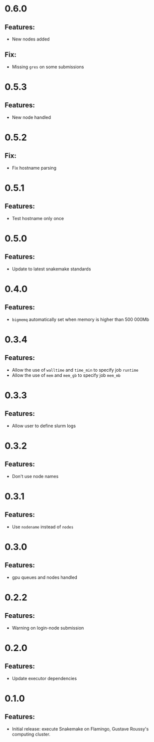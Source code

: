 # 0.6.0

## Features:

- New nodes added

## Fix:

- Missing `gres` on some submissions

# 0.5.3

## Features:

- New node handled

# 0.5.2

## Fix:

- Fix hostname parsing

# 0.5.1

## Features:

- Test hostname only once

# 0.5.0

## Features:

- Update to latest snakemake standards

# 0.4.0

## Features:

- `bigmemq` automatically set when memory is higher than 500 000Mb

# 0.3.4

## Features:

- Allow the use of `walltime` and `time_min` to specify job `runtime`
- Allow the use of `mem` and `mem_gb` to specify job `mem_mb`

# 0.3.3

## Features:

- Allow user to define slurm logs

# 0.3.2

## Features:

- Don't use node names

# 0.3.1

## Features:

- Use `nodename` instead of `nodes`

# 0.3.0

## Features:

- gpu queues and nodes handled

# 0.2.2

## Features:

- Warning on login-node submission

# 0.2.0

## Features:

- Update executor dependencies

# 0.1.0

## Features:

- Initial release: execute Snakemake on Flamingo, Gustave Roussy's computing cluster.
